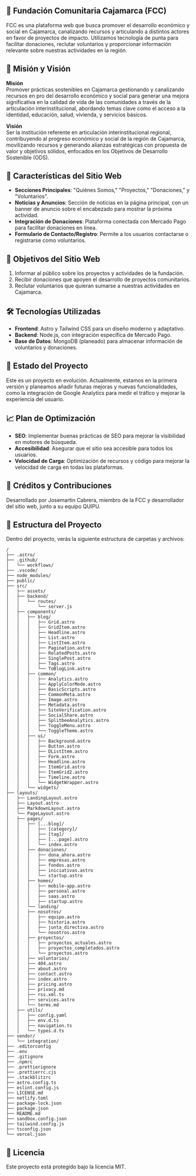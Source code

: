 ## 🌱 Fundación Comunitaria Cajamarca (FCC)

FCC es una plataforma web que busca promover el desarrollo económico y social en Cajamarca, canalizando recursos y articulando a distintos actores en favor de proyectos de impacto. Utilizamos tecnología de punta para facilitar donaciones, reclutar voluntarios y proporcionar información relevante sobre nuestras actividades en la región.

## 📌 Misión y Visión

**Misión**  
Promover prácticas sostenibles en Cajamarca gestionando y canalizando recursos en pro del desarrollo económico y social para generar una mejora significativa en la calidad de vida de las comunidades a través de la articulación interinstitucional, abordando temas clave como el acceso a la identidad, educación, salud, vivienda, y servicios básicos.

**Visión**  
Ser la institución referente en articulación interinstitucional regional, contribuyendo al progreso económico y social de la región de Cajamarca, movilizando recursos y generando alianzas estratégicas con propuesta de valor y objetivos sólidos, enfocados en los Objetivos de Desarrollo Sostenible (ODS).

## 🌟 Características del Sitio Web

- **Secciones Principales**: "Quiénes Somos," "Proyectos," "Donaciones," y "Voluntarios".
- **Noticias y Anuncios**: Sección de noticias en la página principal, con un banner de anuncio sobre el encabezado para mostrar la próxima actividad.
- **Integración de Donaciones**: Plataforma conectada con Mercado Pago para facilitar donaciones en línea.
- **Formulario de Contacto/Registro**: Permite a los usuarios contactarse o registrarse como voluntarios.

## 🎯 Objetivos del Sitio Web

1. Informar al público sobre los proyectos y actividades de la fundación.
2. Recibir donaciones que apoyen el desarrollo de proyectos comunitarios.
3. Reclutar voluntarios que quieran sumarse a nuestras actividades en Cajamarca.

## 🛠️ Tecnologías Utilizadas

- **Frontend**: Astro y Tailwind CSS para un diseño moderno y adaptativo.
- **Backend**: Node.js, con integración específica de Mercado Pago.
- **Base de Datos**: MongoDB (planeado) para almacenar información de voluntarios y donaciones.

## 🚧 Estado del Proyecto

Este es un proyecto en evolución. Actualmente, estamos en la primera versión y planeamos añadir futuras mejoras y nuevas funcionalidades, como la integración de Google Analytics para medir el tráfico y mejorar la experiencia del usuario.

## 📈 Plan de Optimización

- **SEO**: Implementar buenas prácticas de SEO para mejorar la visibilidad en motores de búsqueda.
- **Accesibilidad**: Asegurar que el sitio sea accesible para todos los usuarios.
- **Velocidad de Carga**: Optimización de recursos y código para mejorar la velocidad de carga en todas las plataformas.

## 👤 Créditos y Contribuciones

Desarrollado por Josemartin Cabrera, miembro de la FCC y desarrollador del sitio web, junto a su equipo QUIPU.

## 📂 Estructura del Proyecto

Dentro del proyecto, verás la siguiente estructura de carpetas y archivos:

```
/
├── .astro/
├── .github/
│   └── workflows/
├── .vscode/
├── node_modules/
├── public/
├── src/
│   ├── assets/
│   ├── backend/
│   │   └── routes/
│   │       └── server.js
│   ├── components/
│   │   ├── blog/
│   │   │   ├── Grid.astro
│   │   │   ├── GridItem.astro
│   │   │   ├── Headline.astro
│   │   │   ├── List.astro
│   │   │   ├── ListItem.astro
│   │   │   ├── Pagination.astro
│   │   │   ├── RelatedPosts.astro
│   │   │   ├── SinglePost.astro
│   │   │   ├── Tags.astro
│   │   │   └── ToBlogLink.astro
│   │   ├── common/
│   │   │   ├── Analytics.astro
│   │   │   ├── ApplyColorMode.astro
│   │   │   ├── BasicScripts.astro
│   │   │   ├── CommonMeta.astro
│   │   │   ├── Image.astro
│   │   │   ├── Metadata.astro
│   │   │   ├── SiteVerification.astro
│   │   │   ├── SocialShare.astro
│   │   │   ├── SplitbeeAnalytics.astro
│   │   │   ├── ToggleMenu.astro
│   │   │   └── ToggleTheme.astro
│   │   ├── ui/
│   │   │   ├── Background.astro
│   │   │   ├── Button.astro
│   │   │   ├── DListItem.astro
│   │   │   ├── Form.astro
│   │   │   ├── Headline.astro
│   │   │   ├── ItemGrid.astro
│   │   │   ├── ItemGrid2.astro
│   │   │   ├── Timeline.astro
│   │   │   └── WidgetWrapper.astro
│   │   └── widgets/
├── layouts/
│   ├── LandingLayout.astro
│   ├── Layout.astro
│   ├── MarkdownLayout.astro
│   └── PageLayout.astro
│   ├── pages/
│   │   ├── [...blog]/
│   │   │   ├── [category]/
│   │   │   ├── [tag]/
│   │   │   ├── [...page].astro
│   │   │   └── index.astro
│   │   ├── donaciones/
│   │   │   ├── dona_ahora.astro
│   │   │   ├── empresas.astro
│   │   │   ├── fondos.astro
│   │   │   ├── iniciativas.astro
│   │   │   └── startup.astro
│   │   ├── homes/
│   │   │   ├── mobile-app.astro
│   │   │   ├── personal.astro
│   │   │   ├── saas.astro
│   │   │   ├── startup.astro
│   │   └── landing/
│   │   ├── nosotros/
│   │   │   ├── equipo.astro
│   │   │   ├── historia.astro
│   │   │   ├── junta_directiva.astro
│   │   │   └── nosotros.astro
│   │   ├── proyectos/
│   │   │   ├── proyectos_actuales.astro
│   │   │   ├── proyectos_completados.astro
│   │   │   └── proyectos.astro
│   │   ├── voluntarios/
│   │   ├── 404.astro
│   │   ├── about.astro
│   │   ├── contact.astro
│   │   ├── index.astro
│   │   ├── pricing.astro
│   │   ├── privacy.md
│   │   ├── rss.xml.ts
│   │   ├── services.astro
│   │   └── terms.md
│   ├── utils/
│   │   ├── config.yaml
│   │   ├── env.d.ts
│   │   ├── navigation.ts
│   │   └── types.d.ts
├── vendor/
│   └── integration/
├── .editorconfig
├── .env
├── .gitignore
├── .npmrc
├── .prettierignore
├── .prettierrc.cjs
├── .stackblitzrc
├── astro.config.ts
├── eslint.config.js
├── LICENSE.md
├── netlify.toml
├── package-lock.json
├── package.json
├── README.md
├── sandbox.config.json
├── tailwind.config.js
├── tsconfig.json
└── vercel.json
```

## 📄 Licencia

Este proyecto está protegido bajo la licencia MIT.

